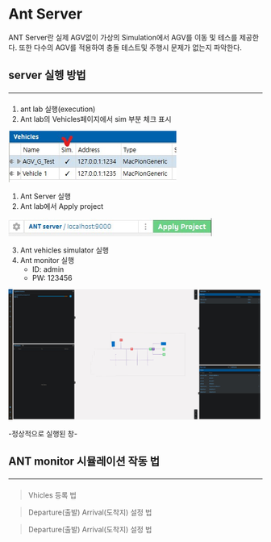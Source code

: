 # Ant Server

ANT Server란 실제 AGV없이 가상의 Simulation에서 AGV를 이동 및 테스를 제공한다. 또한 다수의 AGV를 적용하여 충돌 테스트및 주행시 문제가 없는지 파악한다.

## server 실헹 방법 <hr>
1. ant lab 실행(execution)
2. Ant lab의 Vehicles페이지에서 sim 부분 체크 표시
 
<img src="./img/vehicles_sim.jpg">

1. Ant Server 실행
2. Ant lab에서 Apply project

<img src="./img/vehicles_apply.jpg">

3. Ant vehicles simulator 실행
4. Ant monitor 실행
    - ID: admin
    - PW: 123456

<img src="./img/ANT_mointor.jpg" width = 500>

-정상적으로 실행된 창-


## ANT monitor 시뮬레이션 작동 법 <hr>

> Vhicles 등록 법

> Departure(출발) Arrival(도착지) 설정 법

> Departure(출발) Arrival(도착지) 설정 법


